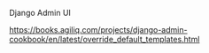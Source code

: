 Django Admin UI


https://books.agiliq.com/projects/django-admin-cookbook/en/latest/override_default_templates.html